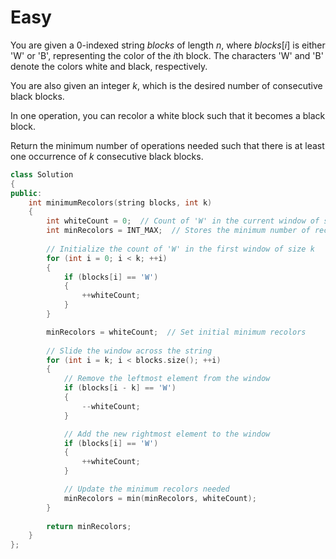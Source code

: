 # Easy

You are given a 0-indexed string $blocks$ of length $n$, where $blocks[i]$ is either 'W' or 'B', representing the color of the $i$th block. The characters 'W' and 'B' denote the colors white and black, respectively.

You are also given an integer $k$, which is the desired number of consecutive black blocks.

In one operation, you can recolor a white block such that it becomes a black block.

Return the minimum number of operations needed such that there is at least one occurrence of $k$ consecutive black blocks.

```cpp
class Solution 
{
public:
    int minimumRecolors(string blocks, int k) 
    {
        int whiteCount = 0;  // Count of 'W' in the current window of size k
        int minRecolors = INT_MAX;  // Stores the minimum number of recolors required
        
        // Initialize the count of 'W' in the first window of size k
        for (int i = 0; i < k; ++i) 
        {
            if (blocks[i] == 'W') 
            {
                ++whiteCount;
            }
        }

        minRecolors = whiteCount;  // Set initial minimum recolors
        
        // Slide the window across the string
        for (int i = k; i < blocks.size(); ++i) 
        {
            // Remove the leftmost element from the window
            if (blocks[i - k] == 'W') 
            {
                --whiteCount;
            }

            // Add the new rightmost element to the window
            if (blocks[i] == 'W') 
            {
                ++whiteCount;
            }

            // Update the minimum recolors needed
            minRecolors = min(minRecolors, whiteCount);
        }
        
        return minRecolors;
    }
};
```
